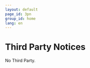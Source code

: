 ```yaml
---
layout: default
page_id: 3pn
group_id: home
lang: en
---
```

# Third Party Notices

  No Third Party.